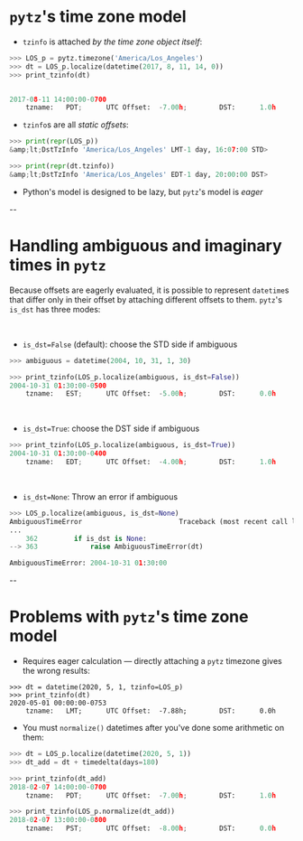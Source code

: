 # `pytz`'s time zone model

* `tzinfo` is attached *by the time zone object itself*:

```python
>>> LOS_p = pytz.timezone('America/Los_Angeles')
>>> dt = LOS_p.localize(datetime(2017, 8, 11, 14, 0))
>>> print_tzinfo(dt)


2017-08-11 14:00:00-0700
    tzname:   PDT;      UTC Offset:  -7.00h;        DST:      1.0h
```

* `tzinfo`s are all *static offsets*:

```python
>>> print(repr(LOS_p))
&amp;lt;DstTzInfo 'America/Los_Angeles' LMT-1 day, 16:07:00 STD>

>>> print(repr(dt.tzinfo))
&amp;lt;DstTzInfo 'America/Los_Angeles' EDT-1 day, 20:00:00 DST>
```

* Python's model is designed to be lazy, but `pytz`'s model is *eager*

--

# Handling ambiguous and imaginary times in `pytz`

Because offsets are eagerly evaluated, it is possible to represent `datetime`s that differ only in their offset by attaching different offsets to them. `pytz`'s `is_dst` has three modes:

<br/>

- `is_dst=False` (default): choose the STD side if ambiguous

```python
>>> ambiguous = datetime(2004, 10, 31, 1, 30)

>>> print_tzinfo(LOS_p.localize(ambiguous, is_dst=False))
2004-10-31 01:30:00-0500
    tzname:   EST;      UTC Offset:  -5.00h;        DST:      0.0h
```
<br/>

- `is_dst=True`: choose the DST side if ambiguous

```python
>>> print_tzinfo(LOS_p.localize(ambiguous, is_dst=True))
2004-10-31 01:30:00-0400
    tzname:   EDT;      UTC Offset:  -4.00h;        DST:      1.0h
```
<br/>

- `is_dst=None`: Throw an error if ambiguous

```python
>>> LOS_p.localize(ambiguous, is_dst=None)
AmbiguousTimeError                        Traceback (most recent call last)
...
    362         if is_dst is None:
--> 363             raise AmbiguousTimeError(dt)

AmbiguousTimeError: 2004-10-31 01:30:00
```

--

# Problems with `pytz`'s time zone model

* Requires eager calculation — directly attaching a `pytz` timezone gives the wrong results:

```
>>> dt = datetime(2020, 5, 1, tzinfo=LOS_p)
>>> print_tzinfo(dt)
2020-05-01 00:00:00-0753
    tzname:   LMT;      UTC Offset:  -7.88h;        DST:      0.0h
```

* You must `normalize()` datetimes after you've done some arithmetic on them:


```python
>>> dt = LOS_p.localize(datetime(2020, 5, 1))
>>> dt_add = dt + timedelta(days=180)

>>> print_tzinfo(dt_add)
2018-02-07 14:00:00-0700
    tzname:   PDT;      UTC Offset:  -7.00h;        DST:      1.0h

>>> print_tzinfo(LOS_p.normalize(dt_add))
2018-02-07 13:00:00-0800
    tzname:   PST;      UTC Offset:  -8.00h;        DST:      0.0h
```
